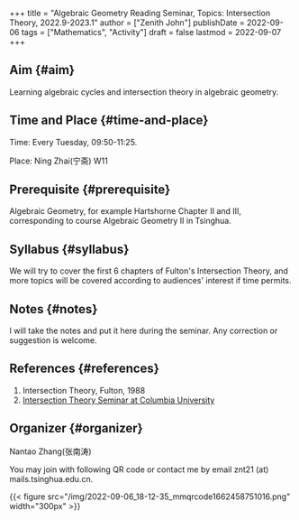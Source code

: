 +++
title = "Algebraic Geometry Reading Seminar, Topics: Intersection Theory, 2022.9-2023.1"
author = ["Zenith John"]
publishDate = 2022-09-06
tags = ["Mathematics", "Activity"]
draft = false
lastmod = 2022-09-07
+++

## Aim {#aim}

Learning algebraic cycles and intersection theory in algebraic geometry.


## Time and Place {#time-and-place}

Time: Every Tuesday, 09:50-11:25.

Place: Ning Zhai(宁斋) W11


## Prerequisite {#prerequisite}

Algebraic Geometry, for example Hartshorne Chapter II and III, corresponding to course Algebraic Geometry II in Tsinghua.


## Syllabus {#syllabus}

We will try to cover the first 6 chapters of Fulton's Intersection Theory, and more topics will be covered according to audiences' interest if time permits.


## Notes {#notes}

I will take the notes and put it here during the seminar. Any correction or suggestion is welcome.


## References {#references}

1.  Intersection Theory, Fulton, 1988
2.  [Intersection Theory Seminar at Columbia University](http://math.columbia.edu/~syu/f18-intersection.html)


## Organizer {#organizer}

Nantao Zhang(张南涛)

You may join with following QR code or contact me by email znt21 (at) mails.tsinghua.edu.cn.

{{< figure src="/img/2022-09-06_18-12-35_mmqrcode1662458751016.png" width="300px" >}}
